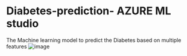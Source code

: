 # Diabetes-prediction- AZURE ML studio

The Machine learning model to predict the Diabetes based on multiple features 
![image](https://user-images.githubusercontent.com/92513984/223293142-1e5ab599-270c-4d53-8253-fd524b5aef01.png)
